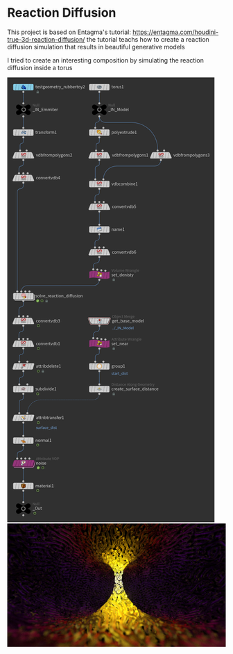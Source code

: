 #  Reaction Diffusion
This project is based on Entagma's tutorial: https://entagma.com/houdini-true-3d-reaction-diffusion/
the tutorial teachs how to create a reaction diffusion simulation that results in beautiful generative models

I tried to create an interesting composition by simulating the reaction diffusion inside a torus

<img src="Images/Node Tree.png"  >
<img src="Images/2021_10_06_ Reaction Diffusion3.png" width = 1024 >
